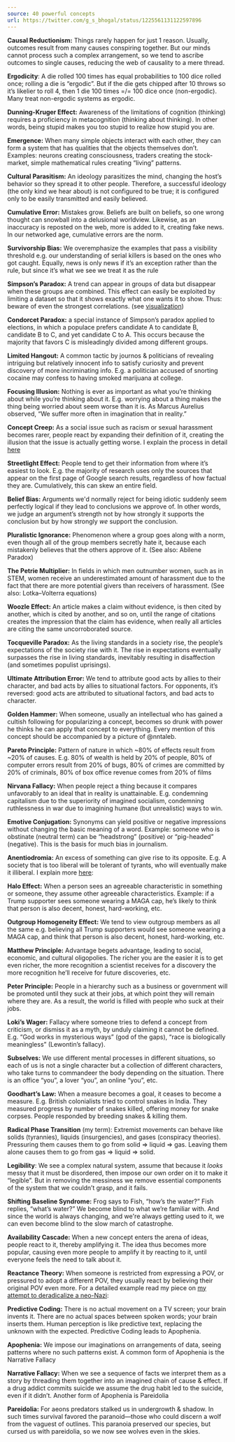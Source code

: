 ```yaml
---
source: 40 powerful concepts
url: https://twitter.com/g_s_bhogal/status/1225561131122597896
---
```


**Causal Reductionism:** Things rarely happen for just 1 reason. Usually, outcomes result from many causes conspiring together. But our minds cannot process such a complex arrangement, so we tend to ascribe outcomes to single causes, reducing the web of causality to a mere thread.

**Ergodicity**: A die rolled 100 times has equal probabilities to 100 dice rolled once; rolling a die is “ergodic”. But if the die gets chipped after 10 throws so it’s likelier to roll 4, then 1 die 100 times =/= 100 dice once (non-ergodic). Many treat non-ergodic systems as ergodic.

**Dunning-Kruger Effect:** Awareness of the limitations of cognition (thinking) requires a proficiency in metacognition (thinking about thinking). In other words, being stupid makes you too stupid to realize how stupid you are.

**Emergence:** When many simple objects interact with each other, they can form a system that has qualities that the objects themselves don’t. Examples: neurons creating consciousness, traders creating the stock-market, simple mathematical rules creating “living” patterns.

**Cultural Parasitism:** An ideology parasitizes the mind, changing the host’s behavior so they spread it to other people. Therefore, a successful ideology (the only kind we hear about) is not configured to be true; it is configured only to be easily transmitted and easily believed.

**Cumulative Error:** Mistakes grow. Beliefs are built on beliefs, so one wrong thought can snowball into a delusional worldview. Likewise, as an inaccuracy is reposted on the web, more is added to it, creating fake news. In our networked age, cumulative errors are the norm.

**Survivorship Bias:** We overemphasize the examples that pass a visibility threshold e.g. our understanding of serial killers is based on the ones who got caught. Equally, news is only news if it’s an exception rather than the rule, but since it’s what we see we treat it as the rule

**Simpson’s Paradox:** A trend can appear in groups of data but disappear when these groups are combined. This effect can easily be exploited by limiting a dataset so that it shows exactly what one wants it to show. Thus: beware of even the strongest correlations. (see [visualization](https://video.twimg.com/tweet_video/EQIRZKGXsAAbvnj.mp4))

**Condorcet Paradox:** a special instance of Simpson’s paradox applied to elections, in which a populace prefers candidate A to candidate B, candidate B to C, and yet candidate C to A. This occurs because the majority that favors C is misleadingly divided among different groups.

**Limited Hangout:** A common tactic by journos & politicians of revealing intriguing but relatively innocent info to satisfy curiosity and prevent discovery of more incriminating info. E.g. a politician accused of snorting cocaine may confess to having smoked marijuana at college.

**Focusing Illusion:** Nothing is ever as important as what you’re thinking about while you’re thinking about it. E.g. worrying about a thing makes the thing being worried about seem worse than it is. As Marcus Aurelius observed, “We suffer more often in imagination that in reality.”

**Concept Creep:** As a social issue such as racism or sexual harassment becomes rarer, people react by expanding their definition of it, creating the illusion that the issue is actually getting worse. I explain the process in detail [here](https://rabbitholemag.com/how-progress-blinds-people-to-progress/)

**Streetlight Effect:** People tend to get their information from where it’s easiest to look. E.g. the majority of research uses only the sources that appear on the first page of Google search results, regardless of how factual they are. Cumulatively, this can skew an entire field.

**Belief Bias:** Arguments we'd normally reject for being idiotic suddenly seem perfectly logical if they lead to conclusions we approve of. In other words, we judge an argument’s strength not by how strongly it supports the conclusion but by how strongly *we* support the conclusion.

**Pluralistic Ignorance:** Phenomenon where a group goes along with a norm, even though all of the group members secretly hate it, because each mistakenly believes that the others approve of it. (See also: Abilene Paradox)

**The Petrie Multiplier:** In fields in which men outnumber women, such as in STEM, women receive an underestimated amount of harassment due to the fact that there are more potential givers than receivers of harassment. (See also: Lotka–Volterra equations)

**Woozle Effect:** An article makes a claim without evidence, is then cited by another, which is cited by another, and so on, until the range of citations creates the impression that the claim has evidence, when really all articles are citing the same uncorroborated source.

**Tocqueville Paradox:** As the living standards in a society rise, the people’s expectations of the society rise with it. The rise in expectations eventually surpasses the rise in living standards, inevitably resulting in disaffection (and sometimes populist uprisings).

**Ultimate Attribution Error:** We tend to attribute good acts by allies to their character, and bad acts by allies to situational factors. For opponents, it’s reversed: good acts are attributed to situational factors, and bad acts to character.

**Golden Hammer:** When someone, usually an intellectual who has gained a cultish following for popularizing a concept, becomes so drunk with power he thinks he can apply that concept to everything. Every mention of this concept should be accompanied by a picture of @nntaleb.

**Pareto Principle:** Pattern of nature in which ~80% of effects result from ~20% of causes. E.g. 80% of wealth is held by 20% of people, 80% of computer errors result from 20% of bugs, 80% of crimes are committed by 20% of criminals, 80% of box office revenue comes from 20% of films

**Nirvana Fallacy:** When people reject a thing because it compares unfavorably to an ideal that in reality is unattainable. E.g. condemning capitalism due to the superiority of imagined socialism, condemning ruthlessness in war due to imagining humane (but unrealistic) ways to win.

**Emotive Conjugation:** Synonyms can yield positive or negative impressions without changing the basic meaning of a word. Example: someone who is obstinate (neutral term) can be “headstrong” (positive) or “pig-headed” (negative). This is the basis for much bias in journalism.

**Anentiodromia:** An excess of something can give rise to its opposite. E.g. A society that is too liberal will be tolerant of tyrants, who will eventually make it illiberal. I explain more [here](https://quillette.com/2018/09/30/alex-jones-was-victimized-by-one-oligopoly-but-he-perpetuated-another/):

**Halo Effect:** When a person sees an agreeable characteristic in something or someone, they assume other agreeable characteristics. Example: if a Trump supporter sees someone wearing a MAGA cap, he’s likely to think that person is also decent, honest, hard-working, etc.

**Outgroup Homogeneity Effect:** We tend to view outgroup members as all the same e.g. believing all Trump supporters would see someone wearing a MAGA cap, and think that person is also decent, honest, hard-working, etc.

**Matthew Principle:** Advantage begets advantage, leading to social, economic, and cultural oligopolies. The richer you are the easier it is to get even richer, the more recognition a scientist receives for a discovery the more recognition he’ll receive for future discoveries, etc.

**Peter Principle:** People in a hierarchy such as a business or government will be promoted until they suck at their jobs, at which point they will remain where they are. As a result, the world is filled with people who suck at their jobs.

**Loki’s Wager:** Fallacy where someone tries to defend a concept from criticism, or dismiss it as a myth, by unduly claiming it cannot be defined. E.g. “God works in mysterious ways” (god of the gaps), “race is biologically meaningless” (Lewontin’s fallacy).

**Subselves:** We use different mental processes in different situations, so each of us is not a single character but a collection of different characters, who take turns to commandeer the body depending on the situation. There is an office “you”, a lover “you”, an online “you”, etc.

**Goodhart’s Law:** When a measure becomes a goal, it ceases to become a measure. E.g. British colonialists tried to control snakes in India. They measured progress by number of snakes killed, offering money for snake corpses. People responded by breeding snakes & killing them.

**Radical Phase Transition** (my term): Extremist movements can behave like solids (tyrannies), liquids (insurgencies), and gases (conspiracy theories). Pressuring them causes them to go from solid => liquid => gas. Leaving them alone causes them to go from gas => liquid => solid.

**Legibility**: We see a complex natural system, assume that because it *looks* messy that it must be disordered, then impose our own order on it to make it “legible”. But in removing the messiness we remove essential components of the system that we couldn’t grasp, and it fails.

**Shifting Baseline Syndrome:**
Frog says to Fish, “how’s the water?”
Fish replies, “what’s water?”
We become blind to what we’re familiar with. And since the world is always changing, and we're always getting used to it, we can even become blind to the slow march of catastrophe.

**Availability Cascade:** When a new concept enters the arena of ideas, people react to it, thereby amplifying it. The idea thus becomes more popular, causing even more people to amplify it by reacting to it, until everyone feels the need to talk about it.

**Reactance Theory:** When someone is restricted from expressing a POV, or pressured to adopt a different POV, they usually react by believing their original POV even more. For a detailed example read my piece on [my attempt to deradicalize a neo-Nazi](https://areomagazine.com/2017/10/28/how-not-to-de-radicalize-a-twitter-neo-nazi/):

**Predictive Coding:** There is no actual movement on a TV screen; your brain invents it. There are no actual spaces between spoken words; your brain inserts them. Human perception is like predictive text, replacing the unknown with the expected.
Predictive Coding leads to Apophenia.

**Apophenia:** We impose our imaginations on arrangements of data, seeing patterns where no such patterns exist.
A common form of Apophenia is the Narrative Fallacy

**Narrative Fallacy:** When we see a sequence of facts we interpret them as a story by threading them together into an imagined chain of cause & effect. If a drug addict commits suicide we assume the drug habit led to the suicide, even if it didn’t.
Another form of Apophenia is Pareidolia

**Pareidolia:** For aeons predators stalked us in undergrowth & shadow. In such times survival favored the paranoid—those who could discern a wolf from the vaguest of outlines. This paranoia preserved our species, but cursed us with pareidolia, so we now see wolves even in the skies.